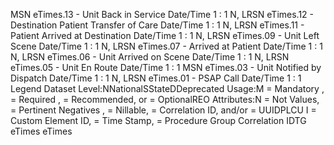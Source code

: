 

MSN
eTimes.13 - Unit Back in Service Date/Time
1 : 1
N, LRSN
eTimes.12 - Destination Patient Transfer of Care Date/Time
1 : 1
N, LRSN
eTimes.11 - Patient Arrived at Destination Date/Time
1 : 1
N, LRSN
eTimes.09 - Unit Left Scene Date/Time
1 : 1
N, LRSN
eTimes.07 - Arrived at Patient Date/Time
1 : 1
N, LRSN
eTimes.06 - Unit Arrived on Scene Date/Time
1 : 1
N, LRSN
eTimes.05 - Unit En Route Date/Time
1 : 1
MSN
eTimes.03 - Unit Notified by Dispatch Date/Time
1 : 1
N, LRSN
eTimes.01 - PSAP Call Date/Time
1 : 1
Legend
Dataset Level:NNationalSStateDDeprecated
Usage:M = Mandatory ,  = Required ,  = Recommended, or  = OptionalREO
Attributes:N = Not Values,  = Pertinent Negatives ,  = Nillable,  = Correlation ID, and/or  = UUIDPLCU
I = Custom Element ID,  = Time Stamp,  = Procedure Group Correlation IDTG
eTimes
eTimes